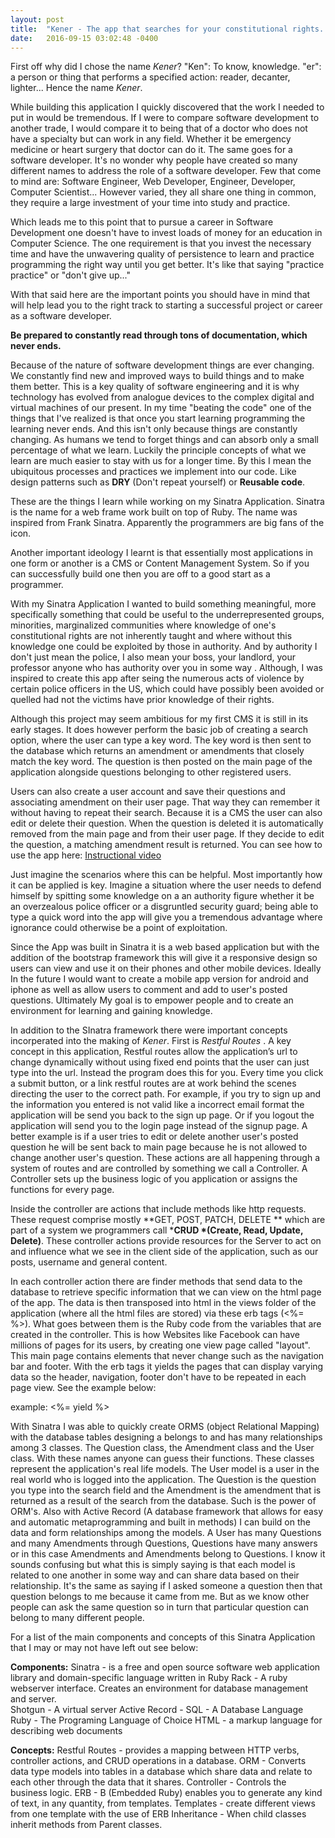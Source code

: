 ```yaml
---
layout: post
title:  "Kener - The app that searches for your constitutional rights. "
date:   2016-09-15 03:02:48 -0400
---
```



First off why did I chose the name *Kener*? "Ken": To know, knowledge. "er": a person or thing that performs a specified action: reader, decanter, lighter...
Hence the name *Kener*.

While building this application I quickly discovered that the work I needed to put in would be tremendous. If I were to compare software development to another trade, I would compare it to being that of a doctor who does not have a specialty but can work in any field. Whether it be emergency medicine or heart surgery that doctor can do it. The same goes for a software developer. It's no wonder why people have created so many different names to address the role of a software developer. Few that come to mind are: Software Engineer, Web Developer, Engineer, Developer, Computer Scientist... However varied, they all share one thing in common, they require a large investment of your time into study and practice.

Which leads me to this point that to pursue a career in Software Development one doesn't have to invest loads of money for an education in Computer Science. The one requirement is that you invest the necessary time and have the unwavering quality of persistence to learn and practice programming the right way until you get better. It's like that saying "practice practice" or "don't give up..."

With that said here are the important points you should have in mind that will help lead you to the right track to starting a successful project or career as a software developer.
 
**Be prepared to constantly read through tons of documentation, which never ends.**

Because of the nature of software development things are ever changing. We constantly find new and improved ways to build things and to make them better. This is a key quality of software engineering and it is why technology has evolved from analogue devices to the complex digital and virtual machines of our present. In my time "beating the code" one of the things that I've realized is that once you start learning programming the learning never ends. And this isn't only because things are constantly changing. As humans we tend to forget things and can absorb only a small percentage of what we learn. Luckily the principle concepts of what we learn are much easier to stay with us for a longer time. By this I mean the ubiquitous processes and practices we implement into our code. Like design patterns such as **DRY** (Don't repeat yourself) or **Reusable code**.

These are the things I learn while working on my Sinatra Application. Sinatra is the name for a web frame work built on top of Ruby. The name was inspired from Frank Sinatra. Apparently the programmers are big fans of the icon. 

Another important ideology I learnt is that essentially most applications in one form or another is a CMS or Content Management System. So if you can successfully build one then you are off to a good start as a programmer. 

With my Sinatra Application I wanted to build something meaningful, more specifically something that could be useful to the underrepresented groups, minorities, marginalized communities where knowledge of one's constitutional rights are not inherently taught and where without this knowledge one could be exploited by those in authority. And by authority I don't just mean the police, I also mean your boss, your landlord, your professor anyone who has authority over you in some way . Although, I was inspired to create this app after seing the numerous acts of violence by certain police officers in the US, which could have possibly been avoided or quelled had not the victims have prior knowledge of their rights.

Although this project may seem ambitious for my first CMS it is still in its early stages. It does however perform the basic job of creating a search option, where the user can type a key word. The key word is then sent to the database which returns an amendment or amendments that closely match the key word. The question is then posted on the main page of the application alongside questions belonging to other registered users.

Users can also create a user account and save their questions and associating amendment on their user page. That way they can remember it without having to repeat their search.  Because it is a CMS the user can also edit or delete their question. When the question is deleted it is automatically removed from the main page and from their user page. If they decide to edit the question, a matching amendment result is returned. 
You can see how to use the app here: [Instructional video](https://vimeo.com/182806199)

Just imagine the scenarios where this can be helpful. Most importantly how it can be applied is key. Imagine a situation where the user needs to defend himself by spitting some knowledge on a an authority figure whether it be an overzealous police officer or a disgruntled security guard; being able to type a quick word into the app will give you a tremendous advantage where ignorance could otherwise be a point of exploitation. 

Since the App was built in Sinatra it is a web based application but with the addition of the bootstrap framework this will give it a responsive design so users can view and use it on their phones and other mobile devices. Ideally In the future I would want to create a mobile app version for android and iphone as well as allow users to comment and add to user's posted questions. Ultimately My goal is to empower people and to create an environment for learning and gaining knowledge. 

In addition to the SInatra framework there were important concepts incorperated into the making of *Kener*. First is 
*Restful Routes* . A key concept in this application, Restful routes allow the application’s url to change dynamically without using fixed end points that the user can just type into the url. Instead the program does this for you. Every time you click a submit button, or a link restful routes are at work behind the scenes directing the user to the correct path. For example, if you try to sign up and the information you entered is not valid like a incorrect email format the application will be send you back to the sign up page. Or if you logout the application will send you to the login page instead of the signup page. A better example is if a user tries to edit or delete another user's posted question he will be sent back to main page because he is not allowed to change another user's question. These actions are all happening through a system of routes and are controlled by something we call a Controller. A Controller sets up the business logic of you application or assigns the functions for every page.

Inside the controller are actions that include methods like http requests. These request comprise mostly **GET, POST, PATCH, DELETE ** which are part of a system we programmers call ***CRUD *(Create, Read, Update, Delete)**. These controller actions provide resources for the Server to act on and influence what we see in the client side of the application, such as our posts, username and general content. 

In each controller action there are finder methods that send data to the database to retrieve specific information that we can view on the html page of the app. The data is then transposed into html in the views folder of the application (where all the html files are stored) via these erb tags (<%= %>). What goes between them is the Ruby code from the variables that are created in the controller.  This is how Websites like Facebook can have millions of pages for its users, by creating one view page called "layout". This main page contains elements that never change such as the navigation bar and footer. With the erb tags it yields the pages that can display varying data so the header, navigation, footer don't have to be repeated in each page view. See the example below:

example: <%= yield %>

With Sinatra I was able to quickly create ORMS (object Relational Mapping) with the database tables designing a belongs to and has many relationships among 3 classes. The Question class, the Amendment class and the User class. With these names anyone can guess their functions. These classes represent the application's real life models. The User model is a user in the real world who is logged into the application. The Question is the question you type into the search field and the Amendment is the amendment that is returned as a result of the search from the database. Such is the power of ORM's. Also with Active Record (A database framework that allows for easy and automatic metaprogramming and built in methods) I can build on the data and form relationships among the models. A User has many Questions and many Amendments through Questions, Questions have many answers or in this case Amendments and Amendments belong to Questions. I know it sounds confusing but what this is simply saying is that each model is related to one another in some way and can share data based on their relationship. It's the same as saying if I asked someone a question then that question belongs to me because it came from me. But as we know other people can ask the same question so in turn that particular question can belong to many different people. 

For a list of the main components and concepts of this Sinatra Application that I may or may not have left out see below:

**Components:**
    Sinatra - is a free and open source software web application library and domain-specific language written in Ruby
		Rack - A ruby webserver interface. Creates an environment for database management and server.  
		Shotgun - A virtual server
		Active Record - 
		SQL - A Database Language
		Ruby - The Programing Language of Choice
		HTML - a markup language for describing web documents  
 
**Concepts:**
    Restful Routes - provides a mapping between HTTP verbs, controller actions, and CRUD operations in a database.
		ORM - Converts data type models into tables in a database which share data and relate to each other through the data    that it shares.
		Controller - Controls the business logic. 
		ERB - B (Embedded Ruby) enables you to generate any kind of text, in any quantity, from templates. 
		Templates - create different views from one template with the use of ERB
		Inheritance - When child classes inherit methods from Parent classes.

